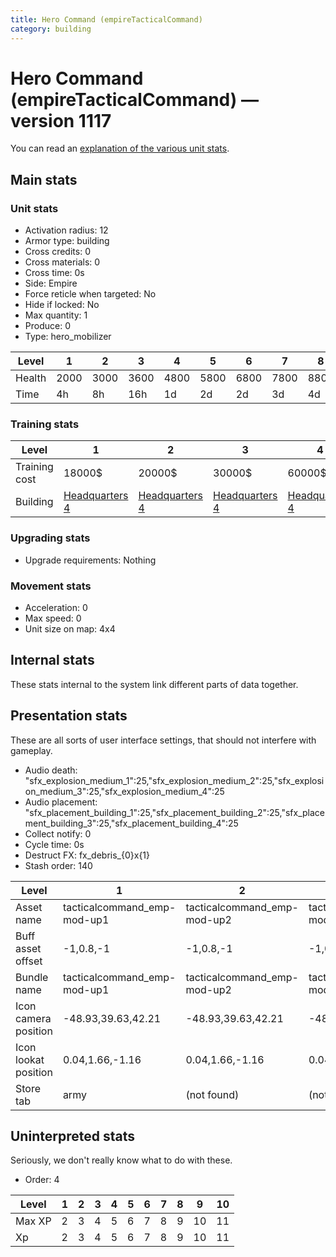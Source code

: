 ```yaml
---
title: Hero Command (empireTacticalCommand)
category: building
---
```


# Hero Command (empireTacticalCommand) — version 1117

You can read an [explanation  of the various unit stats](unitexplained.md).

## Main stats

### Unit stats

  * Activation radius: 12
  * Armor type: building
  * Cross credits: 0
  * Cross materials: 0
  * Cross time: 0s
  * Side: Empire
  * Force reticle when targeted: No
  * Hide if locked: No
  * Max quantity: 1
  * Produce: 0
  * Type: hero_mobilizer

|Level |1   |2   |3   |4   |5   |6   |7   |8   |9   |10   |
|------|----|----|----|----|----|----|----|----|----|-----|
|Health|2000|3000|3600|4800|5800|6800|7800|8800|9800|10800|
|Time  |4h  |8h  |16h |1d  |2d  |2d  |3d  |4d  |1w  |1w5d |


### Training stats

|Level        |1                              |2                              |3                              |4                              |5                              |6                              |7                              |8                              |9                              |10                              |
|-------------|-------------------------------|-------------------------------|-------------------------------|-------------------------------|-------------------------------|-------------------------------|-------------------------------|-------------------------------|-------------------------------|--------------------------------|
|Training cost|18000$                         |20000$                         |30000$                         |60000$                         |100000$                        |250000$                        |375000$                        |750000$                        |2000000$                       |3100000$                        |
|Building     |[Headquarters 4](empireHQ.html)|[Headquarters 4](empireHQ.html)|[Headquarters 4](empireHQ.html)|[Headquarters 4](empireHQ.html)|[Headquarters 5](empireHQ.html)|[Headquarters 6](empireHQ.html)|[Headquarters 7](empireHQ.html)|[Headquarters 8](empireHQ.html)|[Headquarters 9](empireHQ.html)|[Headquarters 10](empireHQ.html)|


### Upgrading stats

  * Upgrade requirements: Nothing

### Movement stats

  * Acceleration: 0
  * Max speed: 0
  * Unit size on map: 4x4

## Internal stats

These stats internal to the system link different parts of data together.


## Presentation stats

These are all sorts of user interface settings, that should not interfere with gameplay.

  * Audio death: "sfx_explosion_medium_1":25,"sfx_explosion_medium_2":25,"sfx_explosion_medium_3":25,"sfx_explosion_medium_4":25
  * Audio placement: "sfx_placement_building_1":25,"sfx_placement_building_2":25,"sfx_placement_building_3":25,"sfx_placement_building_4":25
  * Collect notify: 0
  * Cycle time: 0s
  * Destruct FX: fx_debris_{0}x{1}
  * Stash order: 140

|Level               |1                          |2                          |3                          |4                          |5                          |6                          |7-10                       |
|--------------------|---------------------------|---------------------------|---------------------------|---------------------------|---------------------------|---------------------------|---------------------------|
|Asset name          |tacticalcommand_emp-mod-up1|tacticalcommand_emp-mod-up2|tacticalcommand_emp-mod-up3|tacticalcommand_emp-mod-up4|tacticalcommand_emp-mod-up5|tacticalcommand_emp-mod-up6|tacticalcommand_emp-mod-up7|
|Buff asset offset   |-1,0.8,-1                  |-1,0.8,-1                  |-1,0.8,-1                  |-1,0.8,-1                  |-2,1,-2                    |-2,1,-2                    |-2,1,-2                    |
|Bundle name         |tacticalcommand_emp-mod-up1|tacticalcommand_emp-mod-up2|tacticalcommand_emp-mod-up3|tacticalcommand_emp-mod-up4|tacticalcommand_emp-mod-up5|tacticalcommand_emp-mod-up6|tacticalcommand_emp-mod-up7|
|Icon camera position|-48.93,39.63,42.21         |-48.93,39.63,42.21         |-48.93,39.63,42.21         |-48.93,39.63,42.21         |-48.93,39.63,42.21         |-48.93,39.63,42.21         |-50.51,41.92,41.7          |
|Icon lookat position|0.04,1.66,-1.16            |0.04,1.66,-1.16            |0.04,1.66,-1.16            |0.04,1.66,-1.16            |0.04,1.66,-1.16            |0.04,1.66,-1.16            |0.28,1.29,-0.14            |
|Store tab           |army                       |(not found)                |(not found)                |(not found)                |(not found)                |(not found)                |(not found)                |


## Uninterpreted stats

Seriously, we don't really know what to do with these.

  * Order: 4

|Level |1|2|3|4|5|6|7|8|9 |10|
|------|-|-|-|-|-|-|-|-|--|--|
|Max XP|2|3|4|5|6|7|8|9|10|11|
|Xp    |2|3|4|5|6|7|8|9|10|11|


